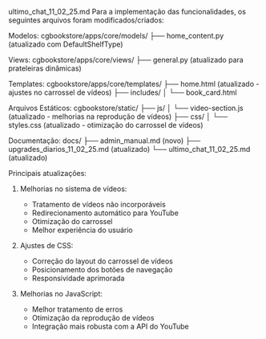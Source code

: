 ultimo_chat_11_02_25.md
Para a implementação das funcionalidades, os seguintes arquivos foram modificados/criados:

Modelos:
cgbookstore/apps/core/models/
├── home_content.py (atualizado com DefaultShelfType)

Views:
cgbookstore/apps/core/views/
├── general.py (atualizado para prateleiras dinâmicas)

Templates:
cgbookstore/apps/core/templates/
├── home.html (atualizado - ajustes no carrossel de vídeos)
├── includes/
│   └── book_card.html

Arquivos Estáticos:
cgbookstore/static/
├── js/
│   └── video-section.js (atualizado - melhorias na reprodução de vídeos)
├── css/
│   └── styles.css (atualizado - otimização do carrossel de vídeos)

Documentação:
docs/
├── admin_manual.md (novo)
├── upgrades_diarios_11_02_25.md (atualizado)
└── ultimo_chat_11_02_25.md (atualizado)

Principais atualizações:
1. Melhorias no sistema de vídeos:
   - Tratamento de vídeos não incorporáveis
   - Redirecionamento automático para YouTube
   - Otimização do carrossel
   - Melhor experiência do usuário

2. Ajustes de CSS:
   - Correção do layout do carrossel de vídeos
   - Posicionamento dos botões de navegação
   - Responsividade aprimorada

3. Melhorias no JavaScript:
   - Melhor tratamento de erros
   - Otimização da reprodução de vídeos
   - Integração mais robusta com a API do YouTube